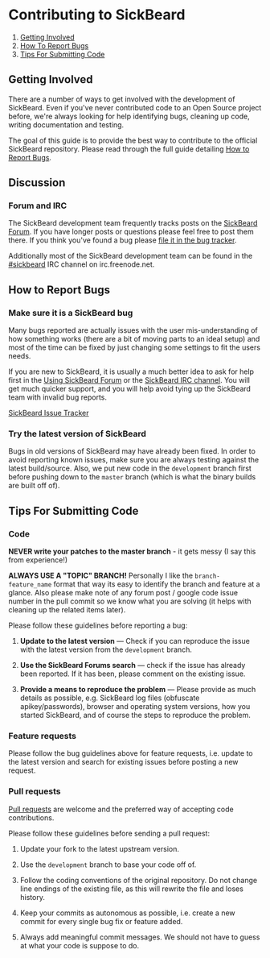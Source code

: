 # Contributing to SickBeard

1. [Getting Involved](#getting-involved)
2. [How To Report Bugs](#how-to-report-bugs)
3. [Tips For Submitting Code](#tips-for-submitting-code)



## Getting Involved

There are a number of ways to get involved with the development of SickBeard. Even if you've never contributed code to an Open Source project before, we're always looking for help identifying bugs, cleaning up code, writing documentation and testing.

The goal of this guide is to provide the best way to contribute to the official SickBeard repository. Please read through the full guide detailing [How to Report Bugs](#how-to-report-bugs).

## Discussion

### Forum and IRC

The SickBeard development team frequently tracks posts on the [SickBeard Forum](http://www.sickbeard.com/forums/). If you have longer posts or questions please feel free to post them there. If you think you've found a bug please [file it in the bug tracker](#how-to-report-bugs).

Additionally most of the SickBeard development team can be found in the [#sickbeard](http://webchat.freenode.net/?channels=sickbeard) IRC channel on irc.freenode.net.


## How to Report Bugs

### Make sure it is a SickBeard bug

Many bugs reported are actually issues with the user mis-understanding of how something works (there are a bit of moving parts to an ideal setup) and most of the time can be fixed by just changing some settings to fit the users needs.

If you are new to SickBeard, it is usually a much better idea to ask for help first in the [Using SickBeard Forum](http://www.sickbeard.com/forums/) or the [SickBeard IRC channel](http://webchat.freenode.net/?channels=sickbeard). You will get much quicker support, and you will help avoid tying up the SickBeard team with invalid bug reports.

[SickBeard Issue Tracker](http://code.google.com/p/sickbeard/issues/list)


### Try the latest version of SickBeard

Bugs in old versions of SickBeard may have already been fixed. In order to avoid reporting known issues, make sure you are always testing against the latest build/source. Also, we put new code in the `development` branch first before pushing down to the `master` branch (which is what the binary builds are built off of).


## Tips For Submitting Code


### Code

**NEVER write your patches to the master branch** - it gets messy (I say this from experience!)

**ALWAYS USE A "TOPIC" BRANCH!** Personally I like the `branch-feature_name` format that way its easy to identify the branch and feature at a glance. Also please make note of any forum post / google code issue number in the pull commit so we know what you are solving (it helps with cleaning up the related items later).


Please follow these guidelines before reporting a bug:

1. **Update to the latest version** &mdash; Check if you can reproduce the issue with the latest version from the `development` branch.

2. **Use the SickBeard Forums search** &mdash; check if the issue has already been reported. If it has been, please comment on the existing issue.

3. **Provide a means to reproduce the problem** &mdash; Please provide as much details as possible, e.g. SickBeard log files (obfuscate apikey/passwords), browser and operating system versions, how you started SickBeard, and of course the steps to reproduce the problem.


### Feature requests

Please follow the bug guidelines above for feature requests, i.e. update to the latest version and search for existing issues before posting a new request.

### Pull requests

[Pull requests](https://help.github.com/articles/using-pull-requests) are welcome and the preferred way of accepting code contributions.

Please follow these guidelines before sending a pull request:

1. Update your fork to the latest upstream version.

2. Use the `development` branch to base your code off of.

3. Follow the coding conventions of the original repository. Do not change line endings of the existing file, as this will rewrite the file and loses history.

4. Keep your commits as autonomous as possible, i.e. create a new commit for every single bug fix or feature added.

5. Always add meaningful commit messages. We should not have to guess at what your code is suppose to do.
